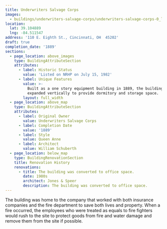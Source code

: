 ```yaml
---
title: Underwriters Salvage Corps
images:
  - buildings/underwriters-salvage-corps/underwriters-salvage-corps-0_l6nbg2
location:
  lat: 39.104889
  lng: -84.511547
address: '110 E. Eighth St., Cincinnati, OH  45202'
draft: true
completion_date: '1889'
sections:
  - page_location: above_images
    type: BuildingAttributeSection
    attributes:
      - label: Historic Status
        value: 'Listed on NRHP on July 15, 1982'
      - label: Unique Features
        value: >-
          Built as a one story equipment building in 1889, the building was
          expanded vertically to provide dormitory and storage space.
        layout: full_width
  - page_location: above_map
    type: BuildingAttributeSection
    attributes:
      - label: Original Owner
        value: Underwriters Salvage Corps
      - label: Completion Date
        value: '1889'
      - label: Style
        value: Queen Anne
      - label: Architect
        value: William Schuberth
  - page_location: below_map
    type: BuildingRenovationSection
    title: Renovation History
    renovations:
      - title: The building was converted to office space.
        date: 1980s
        architect: Jones & Speer
        description: The building was converted to office space.
---
```


The building was home to the company that worked with both insurance companies and the fire department to save both lives and property. When a fire occurred, the employees who were treated as equals to fire fighters would rush to the site to protect goods from fire and water damage and remove them from the site if possible.
